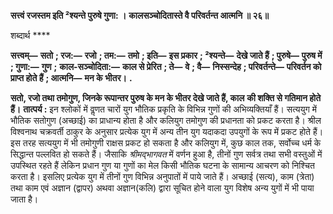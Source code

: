 **सत्त्वं रजस्तम इति ²श्यन्ते पुरुषे गुणा: ।** **कालसञ्चोदितास्ते वै परिवर्तन्त आत्मनि ॥ २६॥** 

शब्दार्थ **** 

**सत्त्वम्—** **सतो** **; रज:—** **रजो** **; तम:—** **तमो** **; इति—** **इस प्रकार** **; ²श्यन्ते—** **देखे जाते हैं** **; पुरुषे—** **पुरुष में** **; गुणा:—** **गुण** **;** **काल-सञ्चोदिता:—** **काल से प्रेरित** **; ते—** **वे** **; वै—** **निस्सन्देह** **; परिवर्तन्ते—** **परिवर्तन को प्राप्त होते हैं** **; आत्मनि—** **मन के** **भीतर।** **.** 

**सतो, रजो तथा तमोगुण, जिनके रूपान्तर पुरुष के मन के भीतर देखे जाते हैं, काल** **की शक्ति से गतिमान होते हैं।** **तात्पर्य :** इन श्लोकों में वॢणत चारों युग भौतिक प्रकृति के विभिन्न गुणों की अभिव्यक्तियाँ हैं। सत्ययुग में भौतिक सतोगुण (अच्छाई) का प्राधान्य होता है और कलियुग तमोगुण की प्रधानता को प्रकट करता है। श्रील विश्वनाथ चक्रवर्ती ठाकुर के अनुसार प्रत्येक युग में अन्य तीन युग यदाकदा उपयुगों के रूप में प्रकट होते हैं। इस तरह सत्ययुग में भी तमोगुणी राक्षस प्रकट हो सकता है और कलियुग में, कुछ काल तक, सर्वोच्च धर्म के सिद्धान्त पल्लवित हो सकते हैं। जैसाकि *श्रीमद्भागवत* में वर्णन हुआ है, तीनों गुण सर्वत्र तथा सभी वस्तुओं में उपस्थित रहते हैं लेकिन प्रधान गुण या गुणों का मेल किसी भौतिक घटना के सामान्य आचरण को निश्चित करता है। इसलिए प्रत्येक युग में तीनों गुण विभिन्न अनुपातों में पाये जाते हैं। अच्छाई (सत्य), काम (त्रेता) तथा काम एवं अज्ञान (द्वापर) अथवा अज्ञान(कलि) द्वारा सूचित होने वाला युग विशेष अन्य युगों में भी पाया जाता है।  